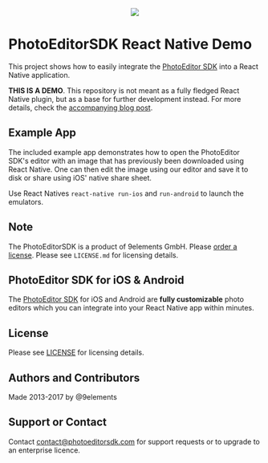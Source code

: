 <p align="center">
  <img src="http://static.photoeditorsdk.com/logo.png" />
</p>

# PhotoEditorSDK React Native Demo
This project shows how to easily integrate the [PhotoEditor SDK](https://www.photoeditorsdk.com/?utm_campaign=Projects&utm_source=Github&utm_medium=Side_Projects&utm_content=React-Native-Demo) into a React Native application. 

**THIS IS A DEMO**. This repository is not meant as a fully fledged React Native plugin, but as a base for further development instead. For more details, check the [accompanying blog post](https://blog.photoeditorsdk.com).

## Example App
The included example app demonstrates how to open the PhotoEditor SDK's editor with an image that has previously been downloaded using React Native. One can then edit the image using our editor and save it to disk or share using iOS' native share sheet.

Use React Natives `react-native run-ios` and `run-android` to launch the emulators.

## Note 
The PhotoEditorSDK is a product of 9elements GmbH. 
Please [order a license](https://www.photoeditorsdk.com/pricing#contact/?utm_campaign=Projects&utm_source=Github&utm_medium=Side_Projects&utm_content=React-Native-Demo). Please see `LICENSE.md` for licensing details.

## PhotoEditor SDK for iOS & Android
The [PhotoEditor SDK](https://www.photoeditorsdk.com/?utm_campaign=Projects&utm_source=Github&utm_medium=Side_Projects&utm_content=React-Native-Demo) for iOS and Android are **fully customizable** photo editors which you can integrate into your React Native app within minutes.

## License
Please see [LICENSE](https://github.com/imgly/pesdk-react-native-demo/blob/master/LICENSE.md) for licensing details.

## Authors and Contributors
Made 2013-2017 by @9elements

## Support or Contact
Contact contact@photoeditorsdk.com for support requests or to upgrade to an enterprise licence.


